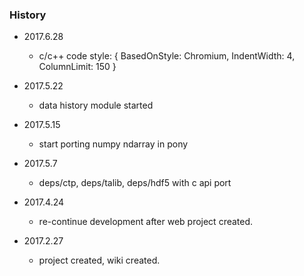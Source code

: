 ### History

* 2017.6.28
    - c/c++ code style: { BasedOnStyle: Chromium, IndentWidth: 4, ColumnLimit: 150 }

* 2017.5.22
    - data history module started

* 2017.5.15
    - start porting numpy ndarray in pony

* 2017.5.7
    - deps/ctp, deps/talib, deps/hdf5 with c api port

* 2017.4.24
    - re-continue development after web project created.

* 2017.2.27
    - project created, wiki created.

